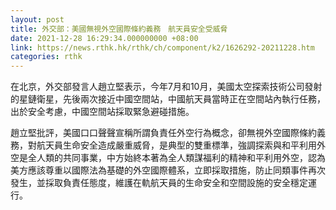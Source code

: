 ```yaml
---
layout: post
title: 外交部：美國無視外空國際條約義務　航天員安全受威脅
date: 2021-12-28 16:29:34.000000000 +08:00
link: https://news.rthk.hk/rthk/ch/component/k2/1626292-20211228.htm
categories: rthk
---
```


在北京，外交部發言人趙立堅表示，今年7月和10月，美國太空探索技術公司發射的星鏈衛星，先後兩次接近中國空間站，中國航天員當時正在空間站內執行任務，出於安全考慮，中國空間站採取緊急避碰措施。

趙立堅批評，美國口口聲聲宣稱所謂負責任外空行為概念，卻無視外空國際條約義務，對航天員生命安全造成嚴重威脅，是典型的雙重標準，強調探索與和平利用外空是全人類的共同事業，中方始終本著為全人類謀福利的精神和平利用外空，認為美方應該尊重以國際法為基礎的外空國際體系，立即採取措施，防止同類事件再次發生，並採取負責任態度，維護在軌航天員的生命安全和空間設施的安全穩定運行。
